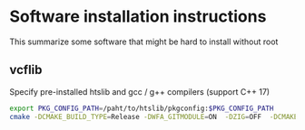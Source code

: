 # Software installation instructions

This summarize some software that might be hard to install without root



## vcflib

Specify pre-installed htslib and gcc / g++ compilers (support C++ 17)

```bash
export PKG_CONFIG_PATH=/paht/to/htslib/pkgconfig:$PKG_CONFIG_PATH
cmake -DCMAKE_BUILD_TYPE=Release -DWFA_GITMODULE=ON  -DZIG=OFF  -DCMAKE_CXX_COMPILER=/path/to/g++ -DCMAKE_C_COMPILER=/path/to/gcc  ..
```




